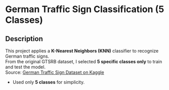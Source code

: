 # German Traffic Sign Classification (5 Classes)
 ##  Description
This project applies a **K-Nearest Neighbors (KNN)** classifier to recognize German traffic signs.  
From the original GTSRB dataset, I selected **5 specific classes only** to train and test the model.  
Source: [German Traffic Sign Dataset on Kaggle](https://www.kaggle.com/datasets/meowmeowmeowmeowmeow/gtsrb-german-traffic-sign)
- Used only **5 classes** for simplicity.  
